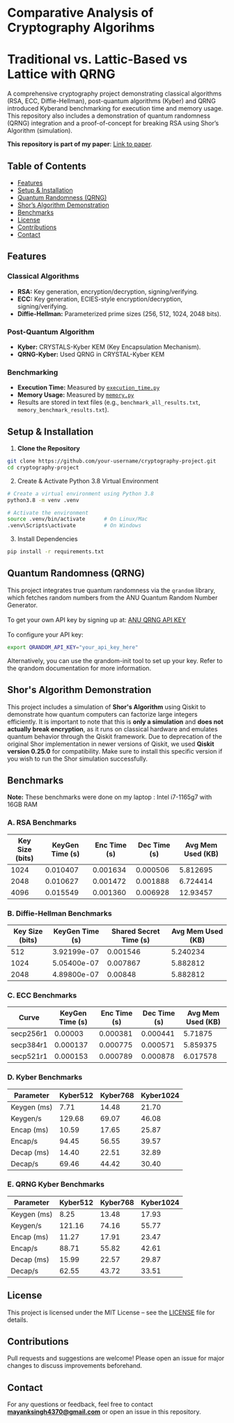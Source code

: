# Comparative Analysis of Cryptography Algorihms
# Traditional vs. Lattic-Based vs Lattice with QRNG

A comprehensive cryptography project demonstrating classical algorithms (RSA, ECC, Diffie-Hellman), post-quantum algorithms (Kyber) and QRNG introduced Kyberand benchmarking for execution time and memory usage. This repository also includes a demonstration of quantum randomness (QRNG) integration and a proof-of-concept for breaking RSA using Shor’s Algorithm (simulation).   
  
**This repository is part of my paper**: [Link to paper](https://drive.google.com/file/d/1Pug_LUp9UHtX3nmaHiqzq7_2BUp5lgXl/view?usp=sharing).

## Table of Contents
- [Features](#features)
- [Setup & Installation](#setup--installation)
- [Quantum Randomness (QRNG)](#quantum-randomness-qrng)
- [Shor’s Algorithm Demonstration](#shors-algorithm-demonstration)
- [Benchmarks](#benchmarks)
- [License](#license)
- [Contributions](#contributions)
- [Contact](#contact)

## Features

### Classical Algorithms
- **RSA:** Key generation, encryption/decryption, signing/verifying.
- **ECC:** Key generation, ECIES-style encryption/decryption, signing/verifying.
- **Diffie-Hellman:** Parameterized prime sizes (256, 512, 1024, 2048 bits).

### Post-Quantum Algorithm
- **Kyber:** CRYSTALS-Kyber KEM (Key Encapsulation Mechanism).
- **QRNG-Kyber:** Used QRNG in CRYSTAL-Kyber KEM
  
### Benchmarking
- **Execution Time:** Measured by [`execution_time.py`](benchmarks/execution_time.py)
- **Memory Usage:** Measured by [`memory.py`](benchmarks/memory.py)
- Results are stored in text files (e.g., `benchmark_all_results.txt`, `memory_benchmark_results.txt`).

## Setup & Installation

1. **Clone the Repository**
 ```bash
 git clone https://github.com/your-username/cryptography-project.git
 cd cryptography-project
 ```

2. Create & Activate Python 3.8 Virtual Environment
```bash
# Create a virtual environment using Python 3.8
python3.8 -m venv .venv

# Activate the environment
source .venv/bin/activate      # On Linux/Mac
.venv\Scripts\activate         # On Windows
```

3. Install Dependencies
```bash
pip install -r requirements.txt
```

## Quantum Randomness (QRNG)

This project integrates true quantum randomness via the `qrandom` library, which fetches random numbers from the ANU Quantum Random Number Generator.  
<br>
To get your own API key by signing up at:
[ANU QRNG API KEY](https://quantumnumbers.anu.edu.au/)  
<br>
To configure your API key:
```bash
export QRANDOM_API_KEY="your_api_key_here"
```
Alternatively, you can use the qrandom-init tool to set up your key. Refer to the qrandom documentation for more information.

## Shor's Algorithm Demonstration  
This project includes a simulation of **Shor's Algorithm** using Qiskit to demonstrate how quantum computers can factorize large integers efficiently. It is important to note that this is **only a simulation** and **does not actually break encryption**, as it runs on classical hardware and emulates quantum behavior through the Qiskit framework. Due to deprecation of the original Shor implementation in newer versions of Qiskit, we used **Qiskit version 0.25.0** for compatibility. Make sure to install this specific version if you wish to run the Shor simulation successfully.  

## Benchmarks  
**Note:** These benchmarks were done on my laptop : Intel i7-1165g7 with 16GB RAM  
### A. RSA Benchmarks
| Key Size (bits) | KeyGen Time (s) | Enc Time (s) | Dec Time (s) | Avg Mem Used (KB) |
|-----------------|------------------|---------------|---------------|--------------------|
| 1024            | 0.010407         | 0.001634      | 0.000506      | 5.812695           |
| 2048            | 0.010627         | 0.001472      | 0.001888      | 6.724414           |
| 4096            | 0.015549         | 0.001360      | 0.006928      | 12.93457           |

### B. Diffie-Hellman Benchmarks
| Key Size (bits) | KeyGen Time (s)     | Shared Secret Time (s) | Avg Mem Used (KB) |
|-----------------|----------------------|--------------------------|--------------------|
| 512             | 3.92199e-07          | 0.001546                 | 5.240234           |
| 1024            | 5.05400e-07          | 0.007867                 | 5.882812           |
| 2048            | 4.89800e-07          | 0.00848                  | 5.882812           |

### C. ECC Benchmarks
| Curve       | KeyGen Time (s) | Enc Time (s) | Dec Time (s) | Avg Mem Used (KB) |
|-------------|------------------|---------------|---------------|--------------------|
| secp256r1   | 0.00003          | 0.000381      | 0.000441      | 5.71875            |
| secp384r1   | 0.000137         | 0.000775      | 0.000571      | 5.859375           |
| secp521r1   | 0.000153         | 0.000789      | 0.000878      | 6.017578           |
### D. Kyber Benchmarks
| Parameter | Kyber512 | Kyber768 | Kyber1024 |
|-----------|----------|----------|-----------|
| Keygen (ms) | 7.71     | 14.48    | 21.70     |
| Keygen/s    | 129.68   | 69.07    | 46.08     |
| Encap (ms)  | 10.59    | 17.65    | 25.87     |
| Encap/s     | 94.45    | 56.55    | 39.57     |
| Decap (ms)  | 14.40    | 22.51    | 32.89     |
| Decap/s     | 69.46    | 44.42    | 30.40     |
### E. QRNG Kyber Benchmarks
| Parameter   | Kyber512 | Kyber768 | Kyber1024 |
|-------------|----------|----------|-----------|
| Keygen (ms) | 8.25     | 13.48    | 17.93     |
| Keygen/s    | 121.16   | 74.16    | 55.77     |
| Encap (ms)  | 11.27    | 17.91    | 23.47     |
| Encap/s     | 88.71    | 55.82    | 42.61     |
| Decap (ms)  | 15.99    | 22.57    | 29.87     |
| Decap/s     | 62.55    | 43.72    | 33.51     |



## License

This project is licensed under the MIT License – see the [LICENSE](LICENSE) file for details.

## Contributions

Pull requests and suggestions are welcome! Please open an issue for major changes to discuss improvements beforehand.

## Contact

For any questions or feedback, feel free to contact **mayanksingh4370@gmail.com** or open an issue in this repository.
